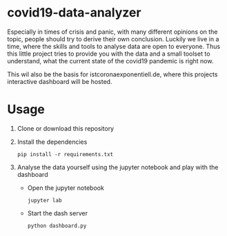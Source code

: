 # covid19-data-analyzer

Especially in times of crisis and panic, with many different opinions on the topic, people should try to derive their own conclusion.
Luckily we live in a time, where the skills and tools to analyse data are open to everyone.
Thus this little project tries to provide you with the data and a small toolset
to understand, what the current state of the covid19 pandemic is right now.

This wil also be the basis for istcoronaexponentiell.de,
where this projects interactive dashboard will be hosted.

# Usage

1. Clone or download this repository

2. Install the dependencies

   ```
   pip install -r requirements.txt
   ```

3. Analyse the data yourself using the jupyter notebook and play with the dashboard

   - Open the jupyter notebook

     ```
     jupyter lab
     ```

   - Start the dash server

     ```
     python dashboard.py
     ```
